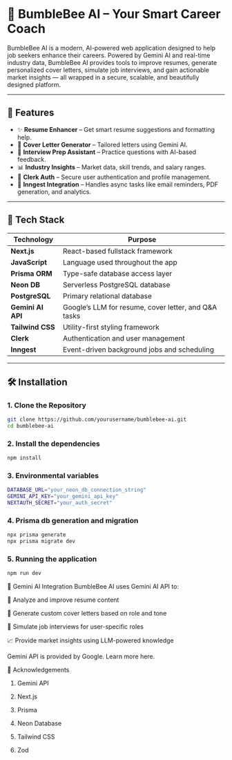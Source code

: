 # 🐝 BumbleBee AI – Your Smart Career Coach

BumbleBee AI is a modern, AI-powered web application designed to help job seekers enhance their careers. Powered by Gemini AI and real-time industry data, BumbleBee AI provides tools to improve resumes, generate personalized cover letters, simulate job interviews, and gain actionable market insights — all wrapped in a secure, scalable, and beautifully designed platform.

---

## 🚀 Features

- ✨ **Resume Enhancer** – Get smart resume suggestions and formatting help.
- 📝 **Cover Letter Generator** – Tailored letters using Gemini AI.
- 🎤 **Interview Prep Assistant** – Practice questions with AI-based feedback.
- 📊 **Industry Insights** – Market data, skill trends, and salary ranges.
- 🔐 **Clerk Auth** – Secure user authentication and profile management.
- 🔄 **Inngest Integration** – Handles async tasks like email reminders, PDF generation, and analytics.

---

## 🧰 Tech Stack

| Technology        | Purpose                                              |
| ----------------- | ---------------------------------------------------- |
| **Next.js**       | React-based fullstack framework                      |
| **JavaScript**    | Language used throughout the app                     |
| **Prisma ORM**    | Type-safe database access layer                      |
| **Neon DB**       | Serverless PostgreSQL database                       |
| **PostgreSQL**    | Primary relational database                          |
| **Gemini AI API** | Google’s LLM for resume, cover letter, and Q&A tasks |
| **Tailwind CSS**  | Utility-first styling framework                      |
| **Clerk**         | Authentication and user management                   |
| **Inngest**       | Event-driven background jobs and scheduling          |

---

## 🛠️ Installation

### 1. Clone the Repository

```bash
git clone https://github.com/yourusername/bumblebee-ai.git
cd bumblebee-ai
```

### 2. Install the dependencies

```bash
npm install
```

### 3. Environmental variables

```bash
DATABASE_URL="your_neon_db_connection_string"
GEMINI_API_KEY="your_gemini_api_key"
NEXTAUTH_SECRET="your_auth_secret"
```

### 4. Prisma db generation and migration

```bash
npx prisma generate
npx prisma migrate dev
```

### 5. Running the application

```bash
npm run dev
```

🤖 Gemini AI Integration
BumbleBee AI uses Gemini AI API to:

🧠 Analyze and improve resume content

🧾 Generate custom cover letters based on role and tone

🎯 Simulate job interviews for user-specific roles

📈 Provide market insights using LLM-powered knowledge

Gemini API is provided by Google. Learn more here.

📣 Acknowledgements

1. Gemini API

2. Next.js

3. Prisma

4. Neon Database

5. Tailwind CSS

6. Zod
